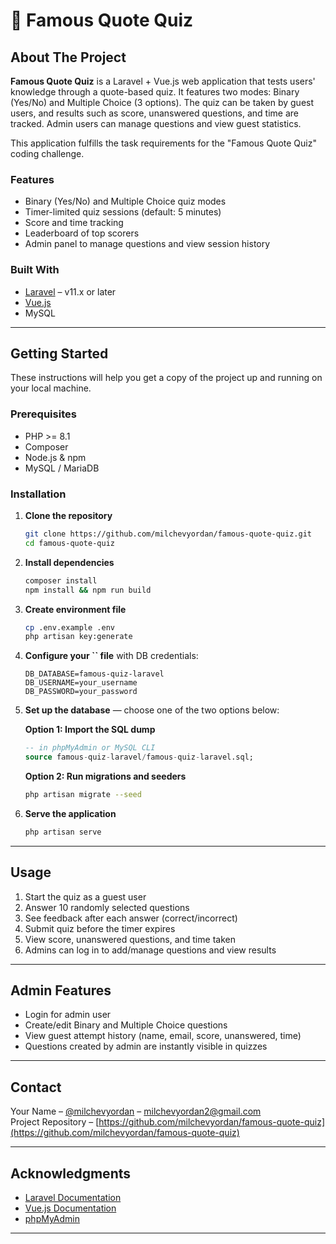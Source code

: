 # 🧠 Famous Quote Quiz

&#x20;

## About The Project

**Famous Quote Quiz** is a Laravel + Vue.js web application that tests users' knowledge through a quote-based quiz. It features two modes: Binary (Yes/No) and Multiple Choice (3 options). The quiz can be taken by guest users, and results such as score, unanswered questions, and time are tracked. Admin users can manage questions and view guest statistics.

This application fulfills the task requirements for the "Famous Quote Quiz" coding challenge.

### Features

- Binary (Yes/No) and Multiple Choice quiz modes
- Timer-limited quiz sessions (default: 5 minutes)
- Score and time tracking
- Leaderboard of top scorers
- Admin panel to manage questions and view session history

### Built With

- [Laravel](https://laravel.com) – v11.x or later
- [Vue.js](https://vuejs.org)
- MySQL

---

## Getting Started

These instructions will help you get a copy of the project up and running on your local machine.

### Prerequisites

- PHP >= 8.1
- Composer
- Node.js & npm
- MySQL / MariaDB

### Installation

1. **Clone the repository**

   ```bash
   git clone https://github.com/milchevyordan/famous-quote-quiz.git
   cd famous-quote-quiz
   ```

2. **Install dependencies**

   ```bash
   composer install
   npm install && npm run build
   ```

3. **Create environment file**

   ```bash
   cp .env.example .env
   php artisan key:generate
   ```

4. **Configure your ****\`\`**** file** with DB credentials:

   ```env
   DB_DATABASE=famous-quiz-laravel
   DB_USERNAME=your_username
   DB_PASSWORD=your_password
   ```

5. **Set up the database** — choose one of the two options below:

   **Option 1: Import the SQL dump**

   ```sql
   -- in phpMyAdmin or MySQL CLI
   source famous-quiz-laravel/famous-quiz-laravel.sql;
   ```

   **Option 2: Run migrations and seeders**

   ````bash
   php artisan migrate --seed
   ````

6. **Serve the application**

   ```bash
   php artisan serve
   ```

---

## Usage

1. Start the quiz as a guest user
2. Answer 10 randomly selected questions
3. See feedback after each answer (correct/incorrect)
4. Submit quiz before the timer expires
5. View score, unanswered questions, and time taken
6. Admins can log in to add/manage questions and view results

---

## Admin Features

- Login for admin user
- Create/edit Binary and Multiple Choice questions
- View guest attempt history (name, email, score, unanswered, time)
- Questions created by admin are instantly visible in quizzes

---

## Contact

Your Name – [@milchevyordan](https://github.com/milchevyordan) – [milchevyordan2@gmail.com](mailto\:milchevyordan2@gmail.com)\
Project Repository – [https://github.com/milchevyordan/famous-quote-quiz](https://github.com/milchevyordan/famous-quote-quiz)

---

## Acknowledgments

- [Laravel Documentation](https://laravel.com/docs)
- [Vue.js Documentation](https://vuejs.org/guide/)
- [phpMyAdmin](https://www.phpmyadmin.net/)
---

